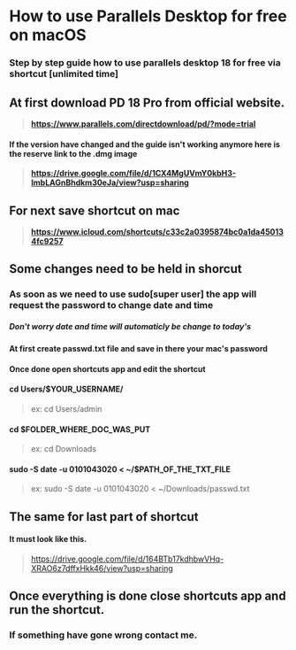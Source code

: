 # How to use Parallels Desktop for free on macOS
### Step by step guide how to use parallels desktop 18 for free via shortcut **[unlimited time]**


## At first download PD 18 Pro from official website.
> **https://www.parallels.com/directdownload/pd/?mode=trial**
#### If the version have changed and the guide isn't working anymore here is the reserve link to the .dmg image
> **https://drive.google.com/file/d/1CX4MgUVmY0kbH3-lmbLAGnBhdkm30eJa/view?usp=sharing**

## For next save shortcut on mac
> **https://www.icloud.com/shortcuts/c33c2a0395874bc0a1da450134fc9257**

## Some changes need to be held in shorcut
### As soon as we need to use sudo[super user] the app will request the password to change date and time
##### Don't worry date and time will automaticly be change to today's

#### At first create passwd.txt file and save in there your mac's password
#### Once done open shortcuts app and edit the shortcut
#### cd Users/$YOUR_USERNAME/
> ex: cd Users/admin
#### cd $FOLDER_WHERE_DOC_WAS_PUT
> ex: cd Downloads
#### sudo -S date -u 0101043020 < ~/$PATH_OF_THE_TXT_FILE
> ex: sudo -S date -u 0101043020 < ~/Downloads/passwd.txt

## **The same for last part of shortcut**
#### It must look like this.
> https://drive.google.com/file/d/164BTb17kdhbwVHq-XRAO6z7dffxHkk46/view?usp=sharing

## Once everything is done close shortcuts app and run the shortcut.
### If something have gone wrong contact me.
